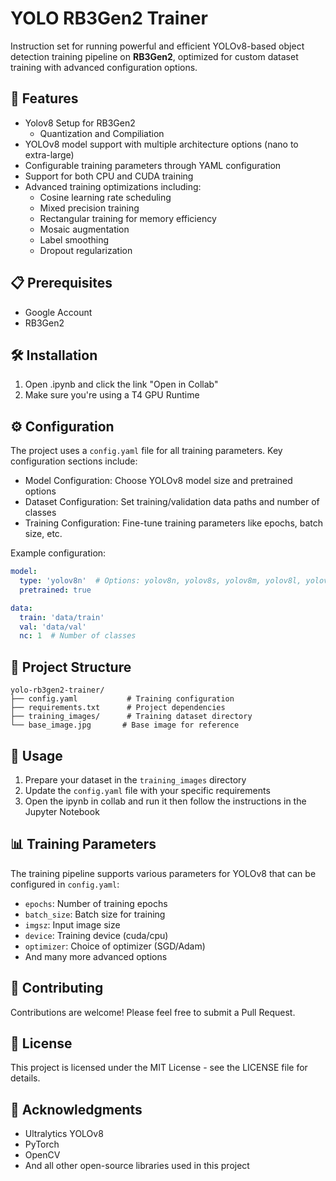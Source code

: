 # YOLO RB3Gen2 Trainer

Instruction set for running powerful and efficient YOLOv8-based object detection training pipeline on **RB3Gen2**, optimized for custom dataset training with advanced configuration options. 

## 🚀 Features

- Yolov8 Setup for RB3Gen2
  - Quantization and Compiliation
- YOLOv8 model support with multiple architecture options (nano to extra-large)
- Configurable training parameters through YAML configuration
- Support for both CPU and CUDA training
- Advanced training optimizations including:
  - Cosine learning rate scheduling
  - Mixed precision training
  - Rectangular training for memory efficiency
  - Mosaic augmentation
  - Label smoothing
  - Dropout regularization


## 📋 Prerequisites

- Google Account
- RB3Gen2

## 🛠️ Installation

1. Open .ipynb and click the link "Open in Collab"
2. Make sure you're using a T4 GPU Runtime

## ⚙️ Configuration

The project uses a `config.yaml` file for all training parameters. Key configuration sections include:

- Model Configuration: Choose YOLOv8 model size and pretrained options
- Dataset Configuration: Set training/validation data paths and number of classes
- Training Configuration: Fine-tune training parameters like epochs, batch size, etc.

Example configuration:
```yaml
model:
  type: 'yolov8n'  # Options: yolov8n, yolov8s, yolov8m, yolov8l, yolov8x
  pretrained: true

data:
  train: 'data/train'
  val: 'data/val'
  nc: 1  # Number of classes
```

## 📁 Project Structure

```
yolo-rb3gen2-trainer/
├── config.yaml           # Training configuration
├── requirements.txt      # Project dependencies
├── training_images/      # Training dataset directory
└── base_image.jpg       # Base image for reference
```

## 🎯 Usage

1. Prepare your dataset in the `training_images` directory
2. Update the `config.yaml` file with your specific requirements
3. Open the ipynb in collab and run it then follow the instructions in the Jupyter Notebook

## 📊 Training Parameters

The training pipeline supports various parameters for YOLOv8 that can be configured in `config.yaml`:

- `epochs`: Number of training epochs
- `batch_size`: Batch size for training
- `imgsz`: Input image size
- `device`: Training device (cuda/cpu)
- `optimizer`: Choice of optimizer (SGD/Adam)
- And many more advanced options

## 🤝 Contributing

Contributions are welcome! Please feel free to submit a Pull Request.

## 📝 License

This project is licensed under the MIT License - see the LICENSE file for details.

## 🙏 Acknowledgments

- Ultralytics YOLOv8
- PyTorch
- OpenCV
- And all other open-source libraries used in this project
